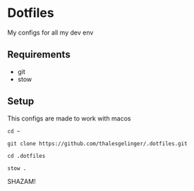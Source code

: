 # Dotfiles

My configs for all my dev env


## Requirements

- git
- stow


## Setup

This configs are made to work with macos

`cd ~`

`git clone https://github.com/thalesgelinger/.dotfiles.git`

`cd .dotfiles`

`stow .`

SHAZAM!
